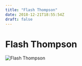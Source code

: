 ```yaml
---
title: "Flash Thompson"
date: 2018-12-21T18:55:54Z
draft: false
---
```


# Flash Thompson

![Flash Thompson](/images/sb/flash-thompson.png)
